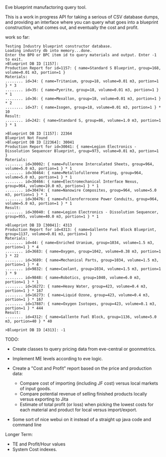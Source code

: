 Eve blueprint manufactoring query tool. 

This is a work in progress API for taking a serious of CSV database dumps, and providing an interface where you can query 
what goes into a blueprint construction, what comes out, and eventually the cost and profit. 


work so far:
```
Testing Industry blueprint constructor database.
Loading industry db into memory...done.
Enter the BPO or BPC item id to query materials and output. Enter -1 to exit.
>Blueprint DB ID [1157]: 
Production Report for id=1157: { name=Standard S Blueprint, group=168, volume=0.01 m3, portion=1 }
Materials:
........ id=34: { name=Tritanium, group=18, volume=0.01 m3, portion=1 } * 3
........ id=35: { name=Pyerite, group=18, volume=0.01 m3, portion=1 } * 1
........ id=36: { name=Mexallon, group=18, volume=0.01 m3, portion=1 } * 2
........ id=37: { name=Isogen, group=18, volume=0.01 m3, portion=1 } * 10
Result:
........ id=242: { name=Standard S, group=86, volume=1.0 m3, portion=1 } * 1

>Blueprint DB ID [1157]: 22364
Blueprint Not Found
>Blueprint DB ID [22364]: 30041
Production Report for id=30041: { name=Legion Electronics - Dissolution Sequencer Blueprint, group=973, volume=0.01 m3, portion=1 }
Materials:
........ id=30002: { name=Fullerene Intercalated Sheets, group=964, volume=5.0 m3, portion=1 } * 1
........ id=30464: { name=Metallofullerene Plating, group=964, volume=5.0 m3, portion=1 } * 1
........ id=30466: { name=Electromechanical Interface Nexus, group=964, volume=10.0 m3, portion=1 } * 1
........ id=30474: { name=Nanowire Composites, group=964, volume=5.0 m3, portion=1 } * 1
........ id=30476: { name=Fulleroferrocene Power Conduits, group=964, volume=5.0 m3, portion=1 } * 1
Result:
........ id=30040: { name=Legion Electronics - Dissolution Sequencer, group=955, volume=40.0 m3, portion=1 } * 1

>Blueprint DB ID [30041]: 4313
Production Report for id=4313: { name=Gallente Fuel Block Blueprint, group=1137, volume=0.01 m3, portion=1 }
Materials:
........ id=44: { name=Enriched Uranium, group=1034, volume=1.5 m3, portion=1 } * 4
........ id=3683: { name=Oxygen, group=1042, volume=0.38 m3, portion=1 } * 22
........ id=3689: { name=Mechanical Parts, group=1034, volume=1.5 m3, portion=1 } * 4
........ id=9832: { name=Coolant, group=1034, volume=1.5 m3, portion=1 } * 9
........ id=9848: { name=Robotics, group=1040, volume=6.0 m3, portion=1 } * 1
........ id=16272: { name=Heavy Water, group=423, volume=0.4 m3, portion=1 } * 167
........ id=16273: { name=Liquid Ozone, group=423, volume=0.4 m3, portion=1 } * 167
........ id=17887: { name=Oxygen Isotopes, group=423, volume=0.1 m3, portion=1 } * 444
Result:
........ id=4312: { name=Gallente Fuel Block, group=1136, volume=5.0 m3, portion=40 } * 40

>Blueprint DB ID [4313]: -1

```


TODO: 

* Create classes to query pricing data from eve-central or goonmetrics.
* Implement ME levels according to eve logic.
* Create a "Cost and Profit" report based on the price and production data:
    * Compare cost of importing (including JF cost) versus local markets of input goods.
    * Compare potential revenue of selling finished products locally versus exporting to Jita
    * Estimate of total profit (or loss) when picking the lowest costs for each material and product for local versus import/export. 
    
* Some sort of nice webui on it instead of a straight up java code and command line

Longer Term:
* TE and Profit/Hour values
* System Cost indexes. 
